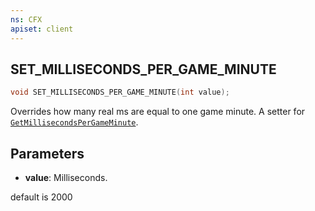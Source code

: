 ```yaml
---
ns: CFX
apiset: client
---
```

## SET_MILLISECONDS_PER_GAME_MINUTE

```c
void SET_MILLISECONDS_PER_GAME_MINUTE(int value);
```

Overrides how many real ms are equal to one game minute.
A setter for [`GetMillisecondsPerGameMinute`](#_0x2F8B4D1C595B11DB).

## Parameters
* **value**: Milliseconds.

default is 2000
